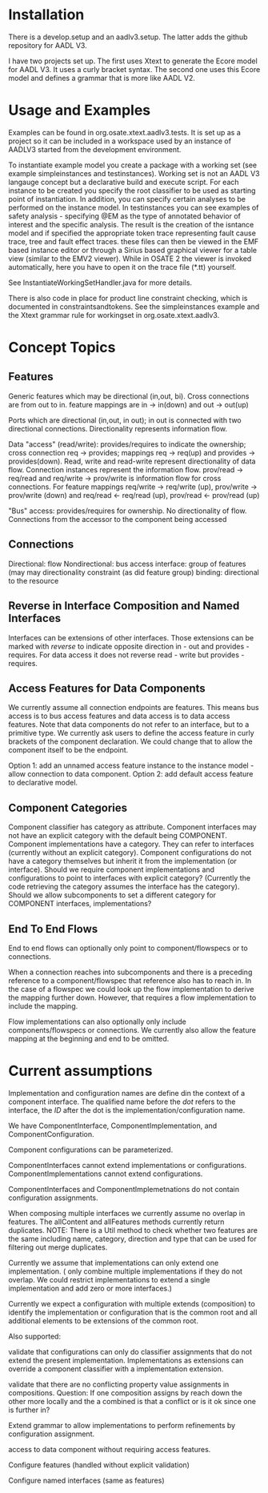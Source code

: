 Installation
===========

There is a develop.setup and an aadlv3.setup. The latter adds the github repository for AADL V3.

I have two projects set up. The first uses Xtext to generate the Ecore model for AADL V3. It uses a curly bracket syntax. The second one uses this Ecore model and defines a grammar that is more like AADL V2.


Usage and Examples
==================

Examples can be found in org.osate.xtext.aadlv3.tests. It is set up as a project so it can be included in a workspace used by an instance of AADLV3 started from the development environment.

To instantiate example model you create a package with a working set (see example simpleinstances and testinstances). 
Working set is not an AADL V3 langauge concept but a declarative build and execute script.
For each instance to be created you specify the root classifier to be used as starting point of instantiation. 
In addition, you can specify certain analyses to be performed on the instance model. 
In testinstances you can see examples of safety analysis - specifying @EM as the type of annotated behavior of interest and the specific analysis. 
The result is the creation of the isntance model and if specified the appropriate token trace representing fault cause trace, tree and fault effect traces. these files can then be viewed in the EMF based instance editor or through a Sirius based graphical viewer for a table view (similar to the EMV2 viewer).
While in OSATE 2 the viewer is invoked automatically, here you have to open it on the trace file (*.tt) yourself.

See InstantiateWorkingSetHandler.java for more details.

There is also code in place for product line constraint checking, which is documented in constraintsandtokens. See the simpleinstances example and the Xtext grammar rule for workingset in org.osate.xtext.aadlv3. 


Concept Topics
==============

Features
--------

Generic features which may be directional (in,out, bi). Cross connections are from out to in. feature mappings are in -> in(down) and out -> out(up)

Ports which are directional (in,out, in out); in out is connected with two directional connections. Directionality represents information flow.

Data "access" (read/write): provides/requires to indicate the ownership; cross connection req -> provides; mappings req -> req(up) and provides -> provides(down). Read, write and read-write represent directionality of data flow. Connection instances represent the information flow. prov/read -> req/read and req/write -> prov/write is information flow for cross connections. For feature mappings req/write -> req/write (up), prov/write -> prov/write (down) and req/read <- req/read (up), prov/read <- prov/read (up)

"Bus" access: provides/requires for ownership. No directionality of flow. Connections from the accessor to the component being accessed


Connections
-----------

Directional: flow
Nondirectional: bus access
interface: group of features (may may directionality constraint (as did feature group)
binding: directional to the resource

Reverse in Interface Composition and Named Interfaces
------------------------------------------------

Interfaces can be extensions of other interfaces. Those extensions can be marked with *reverse* to indicate opposite direction in - out and provides - requires. For data access it does not reverse read - write but provides - requires.

Access Features for Data Components
-------------------------------

We currently assume all connection endpoints are features. This means bus access is to bus access features and data access is to data access features. Note that data components do not refer to an interface, but to a primitive type. We currently ask users to define the access feature in curly brackets of the component declaration. We could change that to allow the component itself to be the endpoint.

Option 1: add an unnamed access feature instance to the instance model - allow connection to data component.
Option 2: add default access feature to declarative model.

Component Categories
--------------------

Component classifier has category as attribute. Component interfaces may not have an explicit category with the default being COMPONENT. Component implementations have a category. They can refer to interfaces (currently without an explicit category).
Component configurations do not have a category themselves but inherit it from the implementation (or interface).
Should we require component implementations and configurations to point to interfaces with explicit category? (Currently the code retrieving the category assumes the interface has the category).
Should we allow subcomponents to set a different category for COMPONENT interfaces, implementations?

End To End Flows
----------------

End to end flows can optionally only point to component/flowspecs or to connections.

When a connection reaches into subcomponents and there is a preceding reference to a component/flowspec that reference also has to reach in. In the case of a flowspec we could look up the flow implementation to derive the mapping further down. However, that requires a flow implementation to include the mapping.

Flow implementations can also optionally only include components/flowspecs or connections. We currently also allow the feature mapping at the beginning and end to be omitted. 

Current assumptions
===================

Implementation and configuration names are define din the context of a component interface. The qualified name before the *dot* refers to the interface, the *ID* after the dot is the implementation/configuration name.

We have ComponentInterface, ComponentImplementation, and ComponentConfiguration.

Component configurations can be parameterized.

ComponentInterfaces cannot extend implementations or configurations.
ComponentImplementations cannot extend configurations.

ComponentInterfaces and ComponentImplemetnations do not contain configuration assignments.

When composing multiple interfaces we currently assume no overlap in features. The allContent and allFeatures methods currently return duplicates. 
NOTE: There is a Util method to check whether two features are the same including name, category, direction and type that can be used for filtering out merge duplicates.

Currently we assume that implementations can only extend one implementation.
( only combine multiple implementations if they do not overlap. We could restrict implementations to extend a single implementation and add zero or more interfaces.)

Currently we expect a configuration with multiple extends (composition) to identify the implementation or configuration that is the common root and all additional elements to be extensions of the common root.


Also supported:

validate that configurations can only do classifier assignments that do not extend the present implementation. Implementations as extensions can override a component classifier with a implementation extension.

validate that there are no conflicting property value assignments in compositions. Question: If one composition assigns by reach down the other more locally and the a combined is that a conflict or is it ok since one is further in?

Extend grammar to allow implementations to perform refinements by configuration assignment.

access to data component without requiring access features.

Configure features (handled without explicit validation)

Configure named interfaces (same as features)


